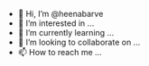 - 👋 Hi, I’m @heenabarve
- 👀 I’m interested in ...
- 🌱 I’m currently learning ...
- 💞️ I’m looking to collaborate on ...
- 📫 How to reach me ...

<!---
heenabarve/heenabarve is a ✨ special ✨ repository because its `README.md` (this file) appears on your GitHub profile.
You can click the Preview link to take a look at your changes.
--->
